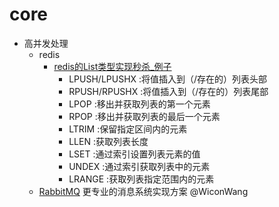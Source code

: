 # core

- 高并发处理
    - redis
        - [redis的List类型实现秒杀_例子](../php/fn/redis/miaosha.md#redis的List类型实现秒杀_例子)
            - LPUSH/LPUSHX :将值插入到（/存在的）列表头部
            - RPUSH/RPUSHX :将值插入到（/存在的）列表尾部	
            - LPOP :移出并获取列表的第一个元素
            - RPOP :移出并获取列表的最后一个元素
            - LTRIM :保留指定区间内的元素
            - LLEN  :获取列表长度
            - LSET  :通过索引设置列表元素的值
            - UNDEX :通过索引获取列表中的元素
            - LRANGE :获取列表指定范围内的元素
    - [RabbitMQ](../php/fn/RabbitMQ/README.md)  更专业的消息系统实现方案  @WiconWang
